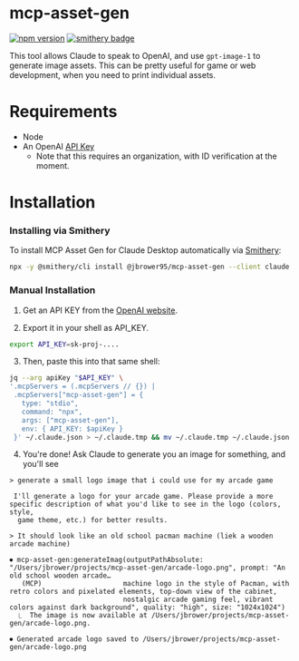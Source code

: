 # mcp-asset-gen
[![npm version](https://badge.fury.io/js/mcp-asset-gen.svg)](https://badge.fury.io/js/mcp-asset-gen)
[![smithery badge](https://smithery.ai/badge/@jbrower95/mcp-asset-gen)](https://smithery.ai/server/@jbrower95/mcp-asset-gen)


This tool allows Claude to speak to OpenAI, and use `gpt-image-1` to generate image assets. This can be pretty useful for game or web development, when you need to print individual assets.

# Requirements

- Node 
- An OpenAI [API Key](https://platform.openai.com/settings/organization/api-keys)
    - Note that this requires an organization, with ID verification at the moment.

# Installation

### Installing via Smithery

To install MCP Asset Gen for Claude Desktop automatically via [Smithery](https://smithery.ai/server/@jbrower95/mcp-asset-gen):

```bash
npx -y @smithery/cli install @jbrower95/mcp-asset-gen --client claude
```

### Manual Installation
1. Get an API KEY from the [OpenAI website](https://platform.openai.com/settings/organization/api-keys).

2. Export it in your shell as API_KEY.

```bash
export API_KEY=sk-proj-....
```

3. Then, paste this into that same shell:

```bash
jq --arg apiKey "$API_KEY" \
'.mcpServers = (.mcpServers // {}) | 
 .mcpServers["mcp-asset-gen"] = {
   type: "stdio",
   command: "npx",
   args: ["mcp-asset-gen"],
   env: { API_KEY: $apiKey }
 }' ~/.claude.json > ~/.claude.tmp && mv ~/.claude.tmp ~/.claude.json
```

4. You're done! Ask Claude to generate you an image for something, and you'll see

```
> generate a small logo image that i could use for my arcade game

 I'll generate a logo for your arcade game. Please provide a more specific description of what you'd like to see in the logo (colors, style,
  game theme, etc.) for better results.

> It should look like an old school pacman machine (liek a wooden arcade machine)

⏺ mcp-asset-gen:generateImag(outputPathAbsolute: "/Users/jbrower/projects/mcp-asset-gen/arcade-logo.png", prompt: "An old school wooden arcade…
   (MCP)                    machine logo in the style of Pacman, with retro colors and pixelated elements, top-down view of the cabinet,
                            nostalgic arcade gaming feel, vibrant colors against dark background", quality: "high", size: "1024x1024")
  ⎿  The image is now available at /Users/jbrower/projects/mcp-asset-gen/arcade-logo.png.

⏺ Generated arcade logo saved to /Users/jbrower/projects/mcp-asset-gen/arcade-logo.png
```

